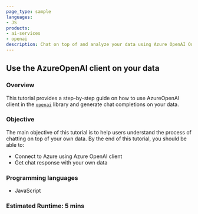 ```yaml
---
page_type: sample
languages:
- JS
products:
- ai-services
- openai
description: Chat on top of and analyze your data using Azure OpenAI On Your Data which runs advanced AI models such as GPT-35-Turbo and GPT-4 on your own enterprise data without needing to train or fine-tune models.
---
```


## Use the AzureOpenAI client on your data

### Overview

This tutorial provides a step-by-step guide on how to use AzureOpenAI client in the [`openai`](https://www.npmjs.com/package/openai) library and generate chat completions on your data.

### Objective

The main objective of this tutorial is to help users understand the process of chatting on top of your own data. By the end of this tutorial, you should be able to:

 - Connect to Azure using Azure OpenAI client
 - Get chat response with your own data

### Programming languages
 - JavaScript

### Estimated Runtime: 5 mins
